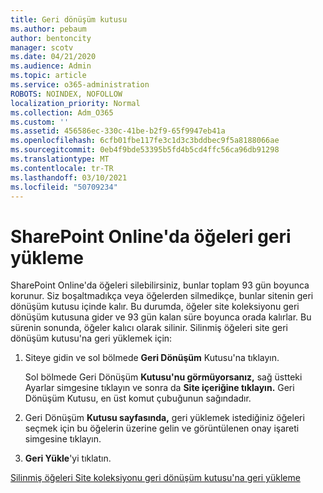 ```yaml
---
title: Geri dönüşüm kutusu
ms.author: pebaum
author: bentoncity
manager: scotv
ms.date: 04/21/2020
ms.audience: Admin
ms.topic: article
ms.service: o365-administration
ROBOTS: NOINDEX, NOFOLLOW
localization_priority: Normal
ms.collection: Adm_O365
ms.custom: ''
ms.assetid: 456586ec-330c-41be-b2f9-65f9947eb41a
ms.openlocfilehash: 6cfb01fbe117fe3c1d3c3bddbec9f5a8188066ae
ms.sourcegitcommit: 0eb4f9bde53395b5fd4b5cd4ffc56ca96db91298
ms.translationtype: MT
ms.contentlocale: tr-TR
ms.lasthandoff: 03/10/2021
ms.locfileid: "50709234"
---
```

# <a name="restore-items-in-sharepoint-online"></a>SharePoint Online'da öğeleri geri yükleme

SharePoint Online'da öğeleri silebilirsiniz, bunlar toplam 93 gün boyunca korunur. Siz boşaltmadıkça veya öğelerden silmedikçe, bunlar sitenin geri dönüşüm kutusu içinde kalır. Bu durumda, öğeler site koleksiyonu geri dönüşüm kutusuna gider ve 93 gün kalan süre boyunca orada kalırlar. Bu sürenin sonunda, öğeler kalıcı olarak silinir. Silinmiş öğeleri site geri dönüşüm kutusu'na geri yüklemek için:
  
1. Siteye gidin ve sol bölmede **Geri Dönüşüm** Kutusu'na tıklayın. 
    
    Sol bölmede Geri Dönüşüm **Kutusu'nu görmüyorsanız,** sağ üstteki Ayarlar simgesine tıklayın ve sonra da **Site içeriğine tıklayın.** Geri Dönüşüm Kutusu, en üst komut çubuğunun sağındadır.
    
2. Geri Dönüşüm **Kutusu sayfasında,** geri yüklemek istediğiniz öğeleri seçmek için bu öğelerin üzerine gelin ve görüntülenen onay işareti simgesine tıklayın. 
    
3. **Geri Yükle**'yi tıklatın.
    
[Silinmiş öğeleri Site koleksiyonu geri dönüşüm kutusu'na geri yükleme](https://support.microsoft.com/office/restore-items-in-the-recycle-bin-that-were-deleted-from-sharepoint-or-teams-6df466b6-55f2-4898-8d6e-c0dff851a0be)
  

